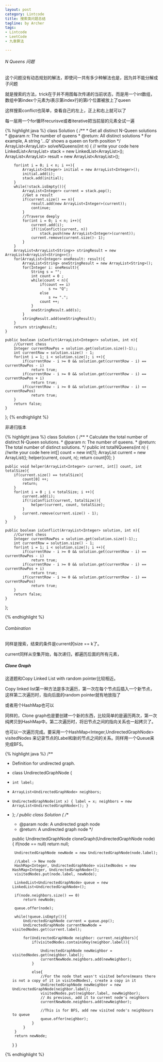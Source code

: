 ```yaml
---
layout: post
category: Lintcode
title: 搜索类问题总结
tagline: by Archer
tags:
- Lintcode
- LeetCode
- 九章算法

---
```


###### N Queens 问题

这个问题没有动态规划的解法，即使问一共有多少种解法也是，因为并不能分解成子问题

就是搜索的方法，trick在于并不用图每次传递的当前状态，而是用一个int数组，数组中第index个元素为i表示第index行的第i个位置被放上了queen

这样搜索conflict也简单，查看自己的左上，正上和右上就可以了

每一层用一个for循环recurisve或者iterative把当前层的元素全试一遍

{% highlight java %}
class Solution {
    /**
     * Get all distinct N-Queen solutions
     * @param n: The number of queens
     * @return: All distinct solutions
     * For example, A string '...Q' shows a queen on forth position
     */
    ArrayList<ArrayList<String>> solveNQueens(int n) {
        // write your code here
        LinkedList<ArrayList<Integer>> stack = new LinkedList<ArrayList<Integer>>();
        ArrayList<ArrayList<Integer>> result = new ArrayList<ArrayList<Integer>>();
        
        for(int i = 0; i < n; i ++){
            ArrayList<Integer> initial = new ArrayList<Integer>();
            initial.add(i);
            stack.add(initial);
        }
        while(!stack.isEmpty()){
            ArrayList<Integer> current = stack.pop();
            //Get a result
            if(current.size() == n){
                result.add(new ArrayList<Integer>(current));
                continue;
            }
            //Traverse deeply
            for(int i = 0; i < n; i++){
                current.add(i);
                if(!isConfict(current, n))   
                    stack.push(new ArrayList<Integer>(current));
                current.remove(current.size()- 1);
            }
        }
        ArrayList<ArrayList<String>> stringResult = new ArrayList<ArrayList<String>>();
        for(ArrayList<Integer> oneResult: result){
            ArrayList<String> oneStringResult = new ArrayList<String>();
            for(Integer i: oneResult){
                String s = "";
                int count = 0 ;
                while(count < n){
                    if(count == i)
                        s += "Q";
                    else    
                        s += ".";
                    count ++;
                }
                oneStringResult.add(s);
            }
            stringResult.add(oneStringResult);
        }
        return stringResult;
    }
    
    public boolean isConfict(ArrayList<Integer> solution, int n){
        //Current chess
        Integer currentRowPos = solution.get(solution.size()-1);;
        int currentRow = solution.size() - 1;
        for(int i = 1; i < solution.size(); i ++){
            if(currentRow - i >= 0 && solution.get(currentRow - i) == currentRowPos - i)
                return true;
            if(currentRow - i >= 0 && solution.get(currentRow - i) == currentRowPos + i)
                return true;
            if(currentRow - i >= 0 && solution.get(currentRow - i) == currentRowPos)
                return true;
        }
        return false;
    }
};
{% endhighlight %}


非递归版本

{% highlight java %}
class Solution {
    /**
     * Calculate the total number of distinct N-Queen solutions.
     * @param n: The number of queens.
     * @return: The total number of distinct solutions.
     */
    public int totalNQueens(int n) {
        //write your code here
        int[] count = new int[1];
        ArrayList<Integer> current = new ArrayList<Integer>();
        helper(current, count, n);
        return count[0];
    }
    
    public void helper(ArrayList<Integer> current, int[] count, int totalSize){
        if(current.size() == totalSize){
            count[0] ++;
            return;
        }
        for(int i = 0 ; i < totalSize; i ++){
            current.add(i);
            if(!isConflict(current, totalSize)){
                helper(current, count, totalSize);
            }
            current.remove(current.size() - 1);
        }
    }
    
    public boolean isConflict(ArrayList<Integer> solution, int n){
        //Current chess
        Integer currentRowPos = solution.get(solution.size()-1);;
        int currentRow = solution.size() - 1;
        for(int i = 1; i < solution.size(); i ++){
            if(currentRow - i >= 0 && solution.get(currentRow - i) == currentRowPos - i)
                return true;
            if(currentRow - i >= 0 && solution.get(currentRow - i) == currentRowPos + i)
                return true;
            if(currentRow - i >= 0 && solution.get(currentRow - i) == currentRowPos)
                return true;
        }
        return false;
    }
};

{% endhighlight %}

###### Combination
同样是搜索，结束的条件是current的size == k了。

current同样从空集开始，每次递归，都遍历后面的所有元素，


##### Clone Graph
这道题和Copy Linked List with random pointer比较相近。 

Copy linked list第一种方法是多次遍历，第一次在每个节点后插入一个新节点，这样第二次遍历时，指向后面的random pointer就有地放指了

或者用个HashMap也可以

同样的，Clone graph也是要创建一个新的东西，比较简单的是遍历两次，第一次纯拷贝到HashMap中。第二次遍历时，将旧节点之间的指向关系也一起拷贝了。

也可以一次遍历完成。要采用一个HashMap<Integer,UndirectedGraphNode> visitedNodes 来记录节点的Label和新的节点之间的关系。同样用一个Queue来完成BFS。

{% highlight java %}
/**
 * Definition for undirected graph.
 * class UndirectedGraphNode {
 *     int label;
 *     ArrayList<UndirectedGraphNode> neighbors;
 *     UndirectedGraphNode(int x) { label = x; neighbors = new ArrayList<UndirectedGraphNode>(); }
 * };
 */
public class Solution {
    /**
     * @param node: A undirected graph node
     * @return: A undirected graph node
     */
    
    public UndirectedGraphNode cloneGraph(UndirectedGraphNode node) {
        if(node == null)
            return null;
       
        UndirectedGraphNode newNode = new UndirectedGraphNode(node.label);
        
        //Label -> New node
        HashMap<Integer, UndirectedGraphNode> visitedNodes = new HashMap<Integer, UndirectedGraphNode>();
        visitedNodes.put(node.label, newNode);
        
        LinkedList<UndirectedGraphNode> queue = new LinkedList<UndirectedGraphNode>();
        
        if(node.neighbors.size() == 0)
            return newNode;
            
        queue.offer(node);
        
        while(!queue.isEmpty()){
            UndirectedGraphNode current = queue.pop();
            UndirectedGraphNode currentNewNode = visitedNodes.get(current.label);
           
            for(UndirectedGraphNode neighbor: current.neighbors){
                if(visitedNodes.containsKey(neighbor.label)){

                    UndirectedGraphNode newNeighbor = visitedNodes.get(neighbor.label);
                    currentNewNode.neighbors.add(newNeighbor);
                }
                
                else{
                	//For the node that wasn't visited before(means there is not a copy of it in visitedNodes), create a copy in it
                    UndirectedGraphNode newNeighbor = new UndirectedGraphNode(neighbor.label);
                    visitedNodes.put(neighbor.label, newNeighbor);
                    // As previous, add it to current node's neighbors
                    currentNewNode.neighbors.add(newNeighbor);
                    
                    //This is for BFS, add new visited node's neighbours to queue
                    queue.offer(neighbor);
                }
            }
        }
        return newNode;
    }
}

{% endhighlight %}


